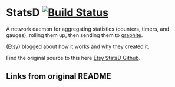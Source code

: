 StatsD [![Build Status](https://secure.travis-ci.org/etsy/statsd.png)](http://travis-ci.org/etsy/statsd)
======

A network daemon for aggregating statistics (counters, timers, and gauges), rolling them up, then sending them to [graphite][graphite].

([Etsy][etsy]) [blogged][blog post] about how it works and why they created it.

Find the original source to this here [Etsy StatsD Github](https://github.com/etsy/statsd).


Links from original README
--------
[graphite]: http://graphite.wikidot.com
[etsy]: http://www.etsy.com
[blog post]: http://codeascraft.etsy.com/2011/02/15/measure-anything-measure-everything/
[node]: http://nodejs.org
[udp]: http://enwp.org/udp

